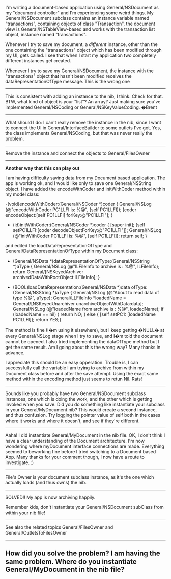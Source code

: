 

I'm writing a document-based application using General/NSDocument as my "document controller" and I'm experiencing some weird things.
My General/NSDocument subclass contains an instance variable named "transactions", containing objects of class "Transaction", the document
view is General/NSTableView-based and works with the transaction list object, instance named "transactions".

Whenever I try to save my document, a _different_ instance, other  than the one containing the "transactions" object which has been modified through my UI, gets called. 
I see that when I start my application two completely different instances get created.

Whenever I try to save my General/NSDocument, the instance with the "transactions" object that hasn't been modified receives the dataRepresentationOfType message. This is the wrong one

----
This is consistent with adding an instance to the nib, I think. Check for that. BTW, what kind of object is your "list"? An array? Just making sure you've implemented General/NSCoding or General/NSKeyValueCoding. �Brent

----
What should I do: I can't really remove the instance in the nib, since I want to connect the UI in General/InterfaceBuilder to some outlets I've got.
Yes, the class implements General/NSCoding, but that was never really the problem.

----

Remove the instance and connect the objects to General/FilesOwner

----

**Another way that this can play out**

I am having difficulty saving data from my Document based application.
The app is working ok, and I would like only to save one General/NSString object.
I have added the encodeWithCoder and initWithCoder method within my model class:

    
-(void)encodeWithCoder:(General/NSCoder *)coder
{
General/NSLog (@"encodeWithCoder PC1LLFI is: %@", [self PC1LLFI]);
[coder encodeObject:[self PC1LLFI] forKey:@"PC1LLFI"];
}

- (id)initWithCoder:(General/NSCoder *)coder
{
[super init];
[self setPC1LLFI:[coder decodeObjectForKey:@"PC1LLFI"]];
General/NSLog (@"initWithCoder PC1LLFI is: %@", [self PC1LLFI]);
return self;
}


and edited the loadDataRepresentationOfType and General/DataRepresentationOfType within my Document class:


    
- (General/NSData *)dataRepresentationOfType:(General/NSString *)aType
{
	General/NSLog (@"lLFileInfo to archive is : %@", lLFileInfo);
    return General/[NSKeyedArchiver archivedDataWithRootObject:lLFileInfo];
}

- (BOOL)loadDataRepresentation:(General/NSData *)data ofType:(General/NSString *)aType
{
    General/NSLog (@"About to read data of type %@", aType);
	General/LLFileInfo *loadedName = General/[NSKeyedUnarchiver unarchiveObjectWithData:data];
	General/NSLog (@"loadedName from archive is : %@", loadedName);
	if (loadedName == nil) {
	return NO;
	} else {
	[self setPC1: [loadedName PC1LLFI]];
	return YES;}

The method is fine (I�m using it elsewhere), but I keep getting �NULL� at every General/NSLog stage when I try to save, and I�m told the document cannot be opened.  I also tried implementing the dataOfType method but I get the same result.  Am I going about this the wrong way?  Many thanks in advance.

I appreciate this should be an easy opperation.  Trouble is, I can successfully call the variable I am trying to archive from within my Document class before and after the save attempt.
Using the exact same method within the encoding method just seems to retun Nil.  Rats!

----

Sounds like you probably have two General/NSDocument subclass instances, one which is doing the work, and the other which is getting invoked when you save. Did you do something like instantiate your subclass in your General/MyDocument.nib? This would create a second instance, and thus confusion. Try logging the pointer value of     self both in the cases where it works and where it doesn't, and see if they're different.

----

Aaha! I did instantiate General/MyDocument in the nib file. OK, I don't think I have a clear understanding of the Document architecture.  I'm now wondering where myDocument interface connections are made.  Everything seemed to beworking fine before I tried switching to a Document based App.  Many thanks for your comment though, I now have a route to investigate. :)

----

File's Owner is your document subclass instance, as it's the one which actually loads (and thus owns) the nib.

----

SOLVED!! My app is now archiving happily.

Remember kids, don't instantiate your General/NSDocument subClass from within your nib file!

----

See also the related topics General/FilesOwner and General/OutletsToFilesOwner


----

How did you solve the problem? I am having the same problem. Where do you instantiate General/MyDocument in the nib file?
----